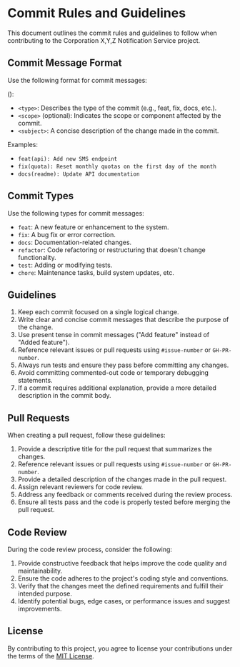 # Commit Rules and Guidelines

This document outlines the commit rules and guidelines to follow when contributing to the Corporation X,Y,Z Notification Service project.

## Commit Message Format

Use the following format for commit messages:

<type>(<scope>): <subject>
  
- `<type>`: Describes the type of the commit (e.g., feat, fix, docs, etc.).
- `<scope>` (optional): Indicates the scope or component affected by the commit.
- `<subject>`: A concise description of the change made in the commit.

Examples:

- `feat(api): Add new SMS endpoint`
- `fix(quota): Reset monthly quotas on the first day of the month`
- `docs(readme): Update API documentation`

## Commit Types

Use the following types for commit messages:

- `feat`: A new feature or enhancement to the system.
- `fix`: A bug fix or error correction.
- `docs`: Documentation-related changes.
- `refactor`: Code refactoring or restructuring that doesn't change functionality.
- `test`: Adding or modifying tests.
- `chore`: Maintenance tasks, build system updates, etc.

## Guidelines

1. Keep each commit focused on a single logical change.
2. Write clear and concise commit messages that describe the purpose of the change.
3. Use present tense in commit messages ("Add feature" instead of "Added feature").
4. Reference relevant issues or pull requests using `#issue-number` or `GH-PR-number`.
5. Always run tests and ensure they pass before committing any changes.
6. Avoid committing commented-out code or temporary debugging statements.
7. If a commit requires additional explanation, provide a more detailed description in the commit body.

## Pull Requests

When creating a pull request, follow these guidelines:

1. Provide a descriptive title for the pull request that summarizes the changes.
2. Reference relevant issues or pull requests using `#issue-number` or `GH-PR-number`.
3. Provide a detailed description of the changes made in the pull request.
4. Assign relevant reviewers for code review.
5. Address any feedback or comments received during the review process.
6. Ensure all tests pass and the code is properly tested before merging the pull request.

## Code Review

During the code review process, consider the following:

1. Provide constructive feedback that helps improve the code quality and maintainability.
2. Ensure the code adheres to the project's coding style and conventions.
3. Verify that the changes meet the defined requirements and fulfill their intended purpose.
4. Identify potential bugs, edge cases, or performance issues and suggest improvements.

## License

By contributing to this project, you agree to license your contributions under the terms of the [MIT License](./LICENSE).
